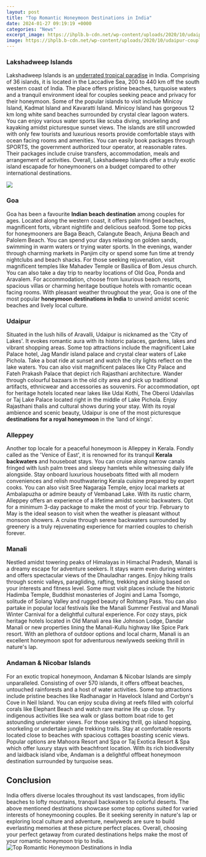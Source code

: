 ```yaml
---
layout: post
title: "Top Romantic Honeymoon Destinations in India"
date: 2024-01-27 09:19:19 +0000
categories: "News"
excerpt_image: https://ihplb.b-cdn.net/wp-content/uploads/2020/10/udaipur-couple.png
image: https://ihplb.b-cdn.net/wp-content/uploads/2020/10/udaipur-couple.png
---
```


### Lakshadweep Islands
Lakshadweep Islands is an [underrated tropical paradise](https://fistore.mysenprints.com/collection/aberle) in India. Comprising of 36 islands, it is located in the Laccadive Sea, 200 to 440 km off the south western coast of India. The place offers pristine beaches, turquoise waters and a tranquil environment ideal for couples seeking peace and privacy for their honeymoon. 
Some of the popular islands to visit include Minicoy Island, Kadmat Island and Kavaratti Island. Minicoy Island has gorgeous 12 km long white sand beaches surrounded by crystal clear lagoon waters. You can enjoy various water sports like scuba diving, snorkeling and kayaking amidst picturesque sunset views. The islands are still uncrowded with only few tourists and luxurious resorts provide comfortable stays with ocean facing rooms and amenities. 
You can easily book packages through SPORTS, the government authorized tour operator, at reasonable rates. Their packages include cruise transfers, accommodation, meals and arrangement of activities. Overall, Lakshadweep Islands offer a truly exotic island escapade for honeymooners on a budget compared to other international destinations.

![](https://www.oyorooms.com/blog/wp-content/uploads/2018/07/shutterstock_655466914.jpg)
### Goa
Goa has been a favourite **Indian beach destination** among couples for ages. Located along the western coast, it offers palm fringed beaches, magnificent forts, vibrant nightlife and delicious seafood. Some top picks for honeymooners are Baga Beach, Calangute Beach, Anjuna Beach and Palolem Beach. 
You can spend your days relaxing on golden sands, swimming in warm waters or trying water sports. In the evenings, wander through charming markets in Panjim city or spend some fun time at trendy nightclubs and beach shacks. For those seeking rejuvenation, visit magnificent temples like Mahadev Temple or Basilica of Bom Jesus church. You can also take a day trip to nearby locations of Old Goa, Ponda and Aravalem.
For accommodation, choose from luxurious beach resorts, spacious villas or charming heritage boutique hotels with romantic ocean facing rooms. With pleasant weather throughout the year, Goa is one of the most popular **honeymoon destinations in India** to unwind amidst scenic beaches and lively local culture.
### Udaipur 
Situated in the lush hills of Aravalli, Udaipur is nicknamed as the 'City of Lakes'. It evokes romantic aura with its historic palaces, gardens, lakes and vibrant shopping areas. Some top attractions include the magnificent Lake Palace hotel, Jag Mandir island palace and crystal clear waters of Lake Pichola. 
Take a boat ride at sunset and watch the city lights reflect on the lake waters. You can also visit magnificent palaces like City Palace and Fateh Prakash Palace that depict rich Rajasthani architecture. Wander through colourful bazaars in the old city area and pick up traditional artifacts, ethnicwear and accessories as souvenirs. 
For accommodation, opt for heritage hotels located near lakes like Udai Kothi, The Oberoi Udaivilas or Taj Lake Palace located right in the middle of Lake Pichola. Enjoy Rajasthani thalis and cultural shows during your stay. With its royal ambience and scenic beauty, Udaipur is one of the most picturesque **destinations for a royal honeymoon** in the 'land of kings'.
### Alleppey
Another top locale for a peaceful honeymoon is Alleppey in Kerala. Fondly called as the 'Venice of East', it is renowned for its tranquil **Kerala backwaters** and houseboat stays. You can cruise along narrow canals fringed with lush palm trees and sleepy hamlets while witnessing daily life alongside. 
Stay onboard luxurious houseboats fitted with all modern conveniences and relish mouthwatering Kerala cuisine prepared by expert cooks. You can also visit Sree Nagaraja Temple, enjoy local markets at Ambalapuzha or admire beauty of Vembanad Lake. With its rustic charm, Alleppey offers an experience of a lifetime amidst scenic backwaters. 
Opt for a minimum 3-day package to make the most of your trip. February to May is the ideal season to visit when the weather is pleasant without monsoon showers. A cruise through serene backwaters surrounded by greenery is a truly rejuvenating experience for married couples to cherish forever.
### Manali
Nestled amidst towering peaks of Himalayas in Himachal Pradesh, Manali is a dreamy escape for adventure seekers. It stays warm even during winters and offers spectacular views of the Dhauladhar ranges. Enjoy hiking trails through scenic valleys, paragliding, rafting, trekking and skiing based on your interests and fitness level. 
Some must visit places include the historic Hadimba Temple, Buddhist monasteries of Jogini and Lama Tsomgo, solitude of Solang Valley and rugged beauty of Rohtang Pass. You can also partake in popular local festivals like the Manali Summer Festival and Manali Winter Carnival for a delightful cultural experience. 
For cozy stays, pick heritage hotels located in Old Manali area like Johnson Lodge, Dandar Manali or new properties lining the Manali-Kullu highway like Spice Park resort. With an plethora of outdoor options and local charm, Manali is an excellent honeymoon spot for adventurous newlyweds seeking thrill in nature's lap.
### Andaman & Nicobar Islands
For an exotic tropical honeymoon, Andaman & Nicobar Islands are simply unparalleled. Consisting of over 570 islands, it offers offbeat beaches, untouched rainforests and a host of water activities. Some top attractions include pristine beaches like Radhanagar in Havelock Island and Corbyn's Cove in Neil Island. 
You can enjoy scuba diving at reefs filled with colorful corals like Elephant Beach and watch rare marine life up close. Try indigenous activities like sea walk or glass bottom boat ride to get astounding underwater views. For those seeking thrill, go island hopping, snorkeling or undertake jungle trekking trails. 
Stay at comfortable resorts located close to beaches with spacious cottages boasting scenic views. Popular options are Mahoora Resort and Spa or Taj Exotica Resort & Spa which offer luxury stays with beachfront location. With its rich biodiversity and laidback island vibe, Andaman is a delightful offbeat honeymoon destination surrounded by turquoise seas.
## Conclusion
India offers diverse locales throughout its vast landscapes, from idyllic beaches to lofty mountains, tranquil backwaters to colorful deserts. The above mentioned destinations showcase some top options suited for varied interests of honeymooning couples. Be it seeking serenity in nature's lap or exploring local culture and adventure, newlyweds are sure to build everlasting memories at these picture perfect places. Overall, choosing your perfect getaway from curated destinations helps make the most of your romantic honeymoon trip to India.
![Top Romantic Honeymoon Destinations in India](https://ihplb.b-cdn.net/wp-content/uploads/2020/10/udaipur-couple.png)